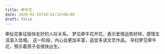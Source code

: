 ```yaml
---
title: 牵牛花
date: 2020-02-15T20:54:12+08:00
draft: false
---
```


牵扯花象征愉快友好的人际关系。
梦见牵牛花开花，表示爱情运势好转，感情生活渐入佳境。
这一阶段，内心会更加丰富，适宜多读文艺作品。
孕妇梦见牵牛花，预示着孩子会很快出生。

